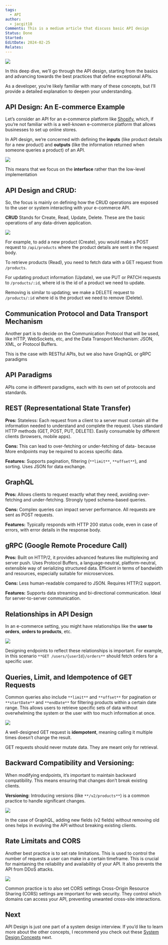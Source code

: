 ```yaml
---
tags:
  - API
author:
  - jacgit18
Comments: This is a medium article that discuss basic API design
Status: Done
Started: 
EditDate: 2024-02-25
Relates:
---
```



![](https://miro.medium.com/v2/resize:fit:700/1*vWvkkgG6uvgmJT8GkId98A.png)

In this deep dive, we’ll go through the API design, starting from the basics and advancing towards the best practices that define exceptional APIs.

As a developer, you’re likely familiar with many of these concepts, but I’ll provide a detailed explanation to deepen your understanding.

## API Design: An E-commerce Example

Let’s consider an API for an e-commerce platform like [Shopify](https://www.shopify.com/), which, if you’re not familiar with is a well-known e-commerce platform that allows businesses to set up online stores.

In API design, we’re concerned with defining the **inputs** (like product details for a new product) and **outputs** (like the information returned when someone queries a product) of an API.

![](https://miro.medium.com/v2/resize:fit:700/1*YfXHE565TbNOddUH-dPZfA.png)

This means that we focus on the **interface** rather than the low-level implementation

## API Design and CRUD:

So, the focus is mainly on defining how the CRUD operations are exposed to the user or system interacting with your e-commerce API.

**CRUD** Stands for Create, Read, Update, Delete. These are the basic operations of any data-driven application.

![](https://miro.medium.com/v2/resize:fit:700/1*KenCKbhOXaS8AklzmdKC0w.png)

For example, to add a new product (Create), you would make a POST request to `/api/products` where the product details are sent in the request body.

To retrieve products (Read), you need to fetch data with a GET request from `/products`.

For updating product information (Update), we use PUT or PATCH requests to `/products/:id`, where id is the id of a product we need to update.

Removing is similar to updating; we make a DELETE request to `/products/:id` where id is the product we need to remove (Delete).

## Communication Protocol and Data Transport Mechanism

Another part is to decide on the Communication Protocol that will be used, like HTTP, WebSockets, etc, and the Data Transport Mechanism: JSON, XML, or Protocol Buffers.

This is the case with RESTful APIs, but we also have GraphQL or gRPC paradigms

## API Paradigms

APIs come in different paradigms, each with its own set of protocols and standards.

## REST (Representational State Transfer)

**Pros:** Stateless: Each request from a client to a server must contain all the information needed to understand and complete the request. Uses standard HTTP methods (GET, POST, PUT, DELETE). Easily consumable by different clients (browsers, mobile apps).

**Cons:** This can lead to over-fetching or under-fetching of data- because More endpoints may be required to access specific data.

**Features:** Supports pagination, filtering (`**limit**`, `**offset**`), and sorting. Uses JSON for data exchange.

## GraphQL

**Pros:** Allows clients to request exactly what they need, avoiding over-fetching and under-fetching. Strongly typed schema-based queries.

**Cons:** Complex queries can impact server performance. All requests are sent as POST requests.

**Features:** Typically responds with HTTP 200 status code, even in case of errors, with error details in the response body.

## gRPC (Google Remote Procedure Call)

**Pros:** Built on HTTP/2, it provides advanced features like multiplexing and server push. Uses Protocol Buffers, a language-neutral, platform-neutral, extensible way of serializing structured data. Efficient in terms of bandwidth and resources, especially suitable for microservices.

**Cons:** Less human-readable compared to JSON. Requires HTTP/2 support.

**Features:** Supports data streaming and bi-directional communication. Ideal for server-to-server communication.

## Relationships in API Design

In an e-commerce setting, you might have relationships like the **user to orders**, **orders to products**, etc.

![](https://miro.medium.com/v2/resize:fit:700/1*QTDjfqDZjm6TVLaC1TFxzg.png)

Designing endpoints to reflect these relationships is important. For example, in this scenario `**GET /users/{userId}/orders**` should fetch orders for a specific user.

## Queries, Limit, and Idempotence of GET Requests

Common queries also include `**limit**` and `**offset**` for pagination or `**startDate**` and `**endDate**` for filtering products within a certain date range. This allows users to retrieve specific sets of data without overwhelming the system or the user with too much information at once.

![](https://miro.medium.com/v2/resize:fit:700/1*DH_mhd_OGwbm2vMbCa1nYA.png)

A well-designed GET request is **idempotent**, meaning calling it multiple times doesn’t change the result.

GET requests should never mutate data. They are meant only for retrieval.

## Backward Compatibility and Versioning:

When modifying endpoints, it’s important to maintain backward compatibility. This means ensuring that changes don’t break existing clients.

**Versioning**: Introducing versions (like `**/v2/products**`) is a common practice to handle significant changes.

![](https://miro.medium.com/v2/resize:fit:700/1*52t5RTNxI9Zz8sAu7Tl5xQ.png)

In the case of GraphQL, adding new fields (v2 fields) without removing old ones helps in evolving the API without breaking existing clients.

## Rate Limitats and CORS

Another best practice is to set rate limitations. This is used to control the number of requests a user can make in a certain timeframe. This is crucial for maintaining the reliability and availability of your API. It also prevents the API from DDoS attacks.

![](https://miro.medium.com/v2/resize:fit:700/1*0ZMTYW79GrOrBo86jxijjw.png)

Common practice is to also set CORS settings Cross-Origin Resource Sharing (CORS) settings are important for web security. They control which domains can access your API, preventing unwanted cross-site interactions.

## Next

API Design is just one part of a system design interview. If you’d like to learn more about the other concepts, I recommend you check out these [System Design Concepts](https://medium.com/gitconnected/6-system-design-interview-concepts-1b1882506766) next.
